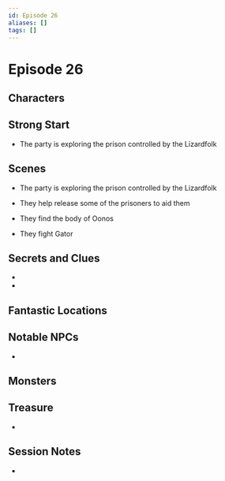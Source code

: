 ```yaml
---
id: Episode 26
aliases: []
tags: []
---
```


# Episode 26

## Characters

## Strong Start
- The party is exploring the prison controlled by the Lizardfolk

## Scenes

- The party is exploring the prison controlled by the Lizardfolk

- They help release some of the prisoners to aid them

- They find the body of Oonos 

- They fight Gator

## Secrets and Clues

- 
- 


## Fantastic Locations


## Notable NPCs

- 

## Monsters


## Treasure

- 

## Session Notes

-
